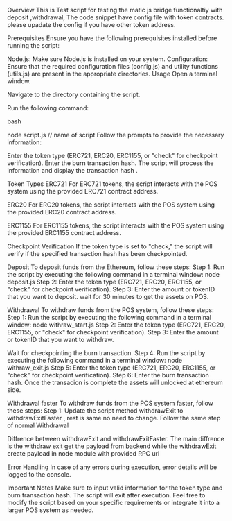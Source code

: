 Overview
This is Test script for testing the matic js bridge functionaltiy with deposit ,withdrawal, The code snippet have config file with token contracts. please upadate the config if you have other token address. 

Prerequisites
Ensure you have the following prerequisites installed before running the script:

Node.js: Make sure Node.js is installed on your system.
Configuration: Ensure that the required configuration files (config.js) and utility functions (utils.js) are present in the appropriate directories.
Usage
Open a terminal window.

Navigate to the directory containing the script.

Run the following command:

bash

node script.js // name of script
Follow the prompts to provide the necessary information:

Enter the token type (ERC721, ERC20, ERC1155, or "check" for checkpoint verification).
Enter the burn transaction hash.
The script will process the information and display the transaction hash .

Token Types
ERC721
For ERC721 tokens, the script interacts with the POS system using the provided ERC721 contract address.

ERC20
For ERC20 tokens, the script interacts with the POS system using the provided ERC20 contract address.

ERC1155
For ERC1155 tokens, the script interacts with the POS system using the provided ERC1155 contract address.

Checkpoint Verification
If the token type is set to "check," the script will verify if the specified transaction hash has been checkpointed.

Deposit
To deposit funds from the Ethereum, follow these steps:
Step 1: Run the script by executing the following command in a terminal window: 
node deposit.js 
Step 2: Enter the token type (ERC721, ERC20, ERC1155, or "check" for checkpoint verification).
Step 3: Enter the amount or tokenID  that you want to deposit.
wait for 30 minutes to get the assets on POS.


Withdrawal 
To withdraw funds from the POS system, follow these steps:
Step 1: Run the script by executing the following command in a terminal window: 
node withraw_start.js 
Step 2: Enter the token type (ERC721, ERC20, ERC1155, or "check" for checkpoint verification).
Step 3: Enter the amount or tokenID  that you want to withdraw.

Wait for checkpointing the burn transaction.
Step 4: Run the script by executing the following command in a terminal window: 
node withraw_exit.js 
Step 5: Enter the token type (ERC721, ERC20, ERC1155, or "check" for checkpoint verification).
Step 6: Enter the burn transaction hash.
Once the transacion is complete the assets will unlocked at ethereum side.


Withdrawal faster 
To withdraw funds from the POS system faster, follow these steps:
Step 1: Update the script method withdrawExit to  withdrawExitFaster , rest is same no need to change.
Follow the same step of normal Withdrawal

Diffrence between withdrawExit and withdrawExitFaster.
The main diffrence is the withdraw exit get the payload from backend while the withdrawExit create payload in node module with provided RPC url


Error Handling
In case of any errors during execution, error details will be logged to the console.

Important Notes
Make sure to input valid information for the token type and burn transaction hash.
The script will exit after execution.
Feel free to modify the script based on your specific requirements or integrate it into a larger POS system as needed.

